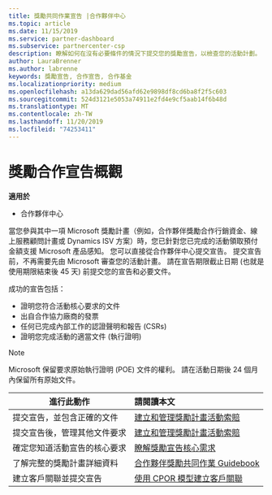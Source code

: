 ```yaml
---
title: 獎勵共同作業宣告 |合作夥伴中心
ms.topic: article
ms.date: 11/15/2019
ms.service: partner-dashboard
ms.subservice: partnercenter-csp
description: 瞭解如何在沒有必要條件的情況下提交您的獎勵宣告，以檢查您的活動計劃。
author: LauraBrenner
ms.author: labrenne
keywords: 獎勵宣告, 合作宣告, 合作基金
ms.localizationpriority: medium
ms.openlocfilehash: a13da629dad56afd62e9898df8cd6ba8f2f5c603
ms.sourcegitcommit: 524d3121e5053a74911e2fd4e9cf5aab14f6b48d
ms.translationtype: MT
ms.contentlocale: zh-TW
ms.lasthandoff: 11/20/2019
ms.locfileid: "74253411"
---
```

# <a name="incentives-co-op-claims-overview"></a>獎勵合作宣告概觀

**適用於**

- 合作夥伴中心

當您參與其中一項 Microsoft 獎勵計畫（例如，合作夥伴獎勵合作行銷資金、線上服務顧問計畫或 Dynamics ISV 方案）時，您已針對您已完成的活動領取預付金額支援 Microsoft 產品感知。 您可以直接從合作夥伴中心提交宣告。 提交宣告前，不再需要先由 Microsoft 審查您的活動計畫。 請在宣告期限截止日期 (也就是使用期限結束後 45 天) 前提交您的宣告和必要文件。 

成功的宣告包括：

- 證明您符合活動核心要求的文件
- 出自合作協力廠商的發票
- 任何已完成內部工作的認證聲明和報告 (CSRs)
- 證明您完成活動的適當文件 (執行證明) 

>[!NOTE]
>Microsoft 保留要求原始執行證明 (POE) 文件的權利。 請在活動日期後 24 個月內保留所有原始文件。 

|**進行此動作**   |**請閱讀本文**   |
|-----------------|:--------------------------------------|
|提交宣告，並包含正確的文件|[建立和管理獎勵計畫活動索賠](create-incentives-claims.md)|
|提交宣告後，管理其他文件要求|[建立和管理獎勵計畫活動索賠](create-incentives-claims.md)  |
|確定您知道活動宣告的核心要求|[瞭解獎勵宣告核心需求](core-requirements.md)   |
|了解完整的獎勵計畫詳細資料|[合作夥伴獎勵共同作業 Guidebook](https://assets.microsoft.com/coop-guidebook.pdf)
|建立客戶關聯並提交宣告 |[使用 CPOR 模型建立客戶關聯](submit-osa-claim.md)|
                                                                                 
                                   
